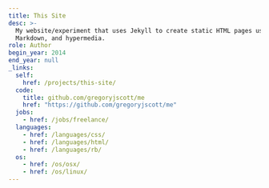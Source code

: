 ```yaml
---
title: This Site
desc: >-
  My website/experiment that uses Jekyll to create static HTML pages using YAML,
  Markdown, and hypermedia.
role: Author
begin_year: 2014
end_year: null
_links:
  self:
    href: /projects/this-site/
  code:
    title: github.com/gregoryjscott/me
    href: "https://github.com/gregoryjscott/me"
  jobs:
    - href: /jobs/freelance/
  languages:
    - href: /languages/css/
    - href: /languages/html/
    - href: /languages/rb/
  os:
    - href: /os/osx/
    - href: /os/linux/
---
```

